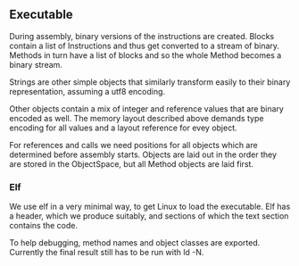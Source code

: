 ## Executable

During assembly, binary versions of the instructions are created. Blocks contain a list of
Instructions and thus get converted to a stream of binary. Methods in turn have a list of
blocks and so the whole Method becomes a binary stream.

Strings are other simple objects that similarly transform easily to their binary representation,
assuming a utf8 encoding.

Other objects contain a mix of integer and reference values that are binary encoded as well.
The memory layout described above demands type encoding for all values and a layout reference
for evey object.

For references and calls we need positions for all objects which are determined before assembly
starts. Objects are laid out in the order they are stored in the ObjectSpace, but all Method
objects are laid first.

### Elf

We use elf in a very minimal way, to get Linux to load the executable. Elf has a header, which we
produce suitably, and sections of which  the text section contains the code.

To help debugging, method names and object classes are exported. Currently the final result still
has to be run with ld -N.


